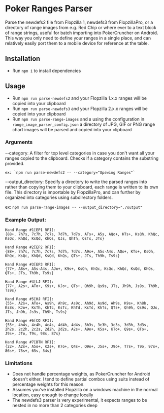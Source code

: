 # Poker Ranges Parser

Parse the newdefs2 file from Flopzilla 1, newdefs3 from FlopzillaPro, or a directory of range images from e.g. Red Chip or where ever to a text block of range strings, useful for batch importing into PokerCruncher on Android. This way you only need to define your ranges in a single place, and can relatively easily port them to a mobile device for reference at the table.

## Installation

- Run `npm i` to install dependencies

## Usage

- Run `npm run parse-newdefs2` and your Flopzilla 1.x.x ranges will be copied into your clipboard
- Run `npm run parse-newdefs3` and your Flopzilla 2.x.x ranges will be copied into your clipboard
- Run `npm run parse-range-images` and a using the configuration in `range_image_parser_config.json` a directory of JPG, GIF or PNG
  range chart images will be parsed and copied into your clipboard

### Arguments

--category: A filter for top level categories in case you don't want all your ranges
	copied to the clipboard. Checks if a category contains the substring provided.

	ex: `npm run parse-newdefs2 -- --category="Upswing Ranges"`

--output_directory: Specify a directory to write the parsed ranges into rather than copying them to your clipboard, each range
  is written to its own file. This directory is importable by FlopzillaPro, and can further by organized into categories
  using subdirectory folders.

  ex: `npm run parse-range-images -- --output_directory="./output"`


### Example Output: 
```
Hand Range #1[EP1 RFI]:
{88+, 7h7s, 7c7h, 7c7s, 7d7h, 7d7s, ATs+, A5s, AQo+, KTs+, KsQh, KhQc, KsQc, KhQd, KsQd, KhQs, QJs, QhTh, QsTs, JTs}

Hand Range #2[EP2 RFI]:
{88+, 7h7s, 7c7h, 7c7s, 7d7h, 7d7s, A9s+, A5s-A4s, AQo+, KTs+, KsQh, KhQc, KsQc, KhQd, KsQd, KhQs, QTs+, JTs, Th9h, Ts9s}

Hand Range #3[EP3 RFI]:
{77+, A8s+, A5s-A4s, AJo+, K9s+, KsQh, KhQc, KsQc, KhQd, KsQd, KhQs, QTs+, JTs, Th9h, Ts9s}

Hand Range #4[LJ RFI]:
{77+, A2s+, ATo+, K9s+, KJo+, QTs+, Qh9h, Qs9s, JTs, Jh9h, Js9s, Th9h, Ts9s}

Hand Range #5[HJ RFI]:
{55+, A2s+, ATo+, As9h, Ah9c, As9c, Ah9d, As9d, Ah9s, K9s+, Kh8h, Ks8s, KJo+, KsTh, KhTc, KsTc, KhTd, KsTd, KhTs, QTs+, Qh9h, Qs9s, QJo, JTs, Jh9h, Js9s, Th9h, Ts9s}

Hand Range #6[CO RFI]:
{55+, 4h4s, 4c4h, 4c4s, 4d4h, 4d4s, 3h3s, 3c3h, 3c3s, 3d3h, 3d3s, 2h2s, 2c2h, 2c2s, 2d2h, 2d2s, A2s+, A9o+, K5s+, KTo+, Q9s+, QTo+, J9s+, JTo, T9s, 98s, 87s}

Hand Range #7[BTN RFI]:
{22+, A2s+, A5o+, K2s+, K7o+, Q4s+, Q9o+, J5s+, J9o+, T7s+, T9o, 97s+, 86s+, 75s+, 65s, 54s}
```

### Limitations
- Does not handle percentage weights, as PokerCruncher for Android doesn't either. I tend to define
  partial combos using suits instead of percentage weights for this reason.
- Assumes you've installed Flopzilla on a windows machine in the normal location, easy enough to change locally
- The newdefs3 parser is very experimental, it expects ranges to be nested in no more than 2 categories deep